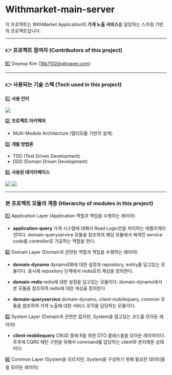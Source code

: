 # Withmarket-main-server

이 프로젝트는 WithMarket Application의 **가게 노출 서비스**를 담당하는 스프링 기반의 프로젝트입니다.

* * *

### 👉 프로젝트 참여자 (Contributors of this project)
1️⃣ Doyeop Kim (18k7102dy@naver.com)

* * *

### 👉 사용되는 기술 스택 (Tech used in this project)

1️⃣ **사용 언어**

<img src="https://img.shields.io/badge/Kotlin-7F52FF?style=for-the-badge&logo=Kotlin&logoColor=black">

2️⃣ **프로젝트 아키텍처**

* Multi-Module Architecture (멀티모듈 기반의 설계)

3️⃣ **개발 방법론**

* TDD (Test Driven Development)
* DDD (Domain Driven Development)

4️⃣ **사용된 데이터베이스**

<img src="https://img.shields.io/badge/DynamoDB-4053D6?style=for-the-badge&logo=Amazon DynamoDB&logoColor=white"> <img src="https://img.shields.io/badge/Redis-DC382D?style=for-the-badge&logo=Redis&logoColor=white">

* * *

### **본 프로젝트 모듈의 계층 (Hierarchy of modules in this project)**

1️⃣ Application Layer (Application 역할과 책임을 수행하는 레이어)

* **application-query**
가게 시스템에 대해서 Read Logic만을 처리하는 애플리케이션이다.
domain-queryservice 모듈을 참조하여 해당 모듈에서 짜여진 service code를 controller로 가공하는 역할을 한다.

2️⃣ Domain Layer (Domain과 관련된 역할과 책임을 수행하는 레이어)

* **domain-dynamo**
dynamoDB에 대한 설정과 repository, entity를 담고있는 모듈이다. 동시에 repository 단계에서 redis로의 캐싱을 정의한다.

* **domain-redis**
redis에 대한 설정을 담고있는 모듈이다. domain-dynamo에서 본 모듈을 참조하여 redis에 대한 캐싱을 정의한다

* **domain-queryservice**
domain-dynamo, client-mobilequery, common 모듈을 참조하여 가게 노출에 대한 서비스 로직을 담당하는 모듈이다.

3️⃣ System Layer (Domain과 관련은 없지만, System을 알고있는 코드를 모아둔 레이어)

* **client-mobilequery**
CRUD 중에 R을 위한 DTO 클래스들을 모아둔 레이어이다.
추후에 CQRS 패턴 구현을 위해서 command를 담당하는 client와 분리해둔 상태이다.

4️⃣ Common Layer (System을 모르지만, System을 구성하기 위해 필요한 데이터들을 모아둔 레이어)
